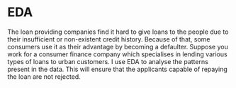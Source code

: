 # EDA
The loan providing companies find it hard to give loans to the people due to their insufficient or non-existent credit history. Because of that, some consumers use it as their advantage by becoming a defaulter. Suppose you work for a consumer finance company which specialises in lending various types of loans to urban customers. I use EDA to analyse the patterns present in the data. This will ensure that the applicants capable of repaying the loan are not rejected.
